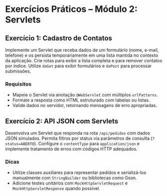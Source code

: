 # Exercícios Práticos – Módulo 2: Servlets

## Exercício 1: Cadastro de Contatos
Implemente um Servlet que receba dados de um formulário (nome, e-mail, telefone) e os persista temporariamente em uma lista mantida no contexto da aplicação. Crie rotas para exibir a lista completa e para remover contatos por índice. Utilize `doGet` para exibir formulários e `doPost` para processar submissões.

### Requisitos
- Mapeie o Servlet via anotação `@WebServlet` com múltiplos `urlPatterns`.
- Formate a resposta como HTML estruturado com tabelas ou listas.
- Valide dados no servidor, retornando mensagens de erro apropriadas.

## Exercício 2: API JSON com Servlets
Desenvolva um Servlet que responda na rota `/api/pedidos` com dados JSON simulados. Permita filtros por status via parâmetros de consulta (`?status=ABERTO`). Configure o `contentType` para `application/json` e implemente tratamento de erros com códigos HTTP adequados.

### Dicas
- Utilize classes auxiliares para representar pedidos e serializá-los manualmente com `StringBuilder` ou bibliotecas como Gson.
- Adicione testes unitários com `MockHttpServletRequest` e `MockHttpServletResponse` quando possível.
